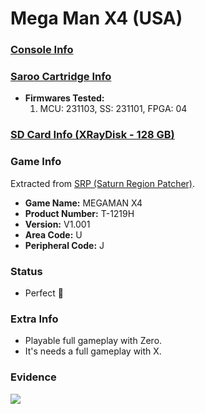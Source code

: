 # Mega Man X4 (USA)

### [Console Info](../../../../../Info/Consoles/VA13/README.md)

### [Saroo Cartridge Info](../../../../../Info/Cartridges/RetroGameParadiseStore/1.32F/README.md)

- <b>Firmwares Tested:</b>
  1. MCU: 231103, SS: 231101, FPGA: 04

### [SD Card Info (XRayDisk - 128 GB)](../../../../../Info/SdCards/XRayDisk/128GB/fat32/README.md)

### Game Info

Extracted from [SRP (Saturn Region Patcher)](https://segaxtreme.net/resources/saturn-region-patcher.81/download).

- <b>Game Name:</b> MEGAMAN X4
- <b>Product Number:</b> T-1219H
- <b>Version:</b> V1.001
- <b>Area Code:</b> U
- <b>Peripheral Code:</b> J

### Status

- Perfect :100:

### Extra Info

- Playable full gameplay with Zero.
- It's needs a full gameplay with X.

### Evidence

[![](https://img.youtube.com/vi/plVipDq-YKM&/0.jpg)](https://www.youtube.com/watch?v=plVipDq-YKM&)

